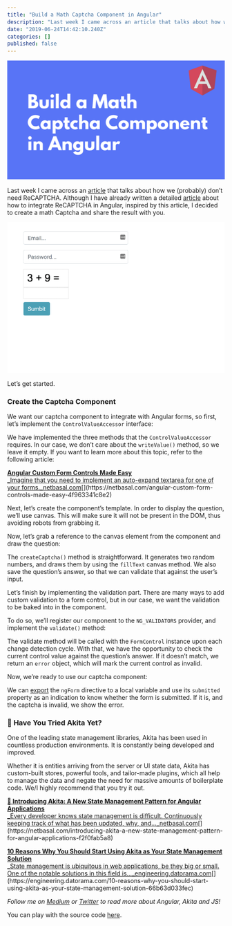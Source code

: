 ```yaml
---
title: "Build a Math Captcha Component in Angular"
description: "Last week I came across an article that talks about how we (probably) don’t need ReCAPTCHA. Although I have already written a detailed…"
date: "2019-06-24T14:42:10.240Z"
categories: []
published: false
---
```


![](./asset-1.png)

Last week I came across an [article](https://kevv.net/you-probably-dont-need-recaptcha/) that talks about how we (probably) don’t need ReCAPTCHA. Although I have already written a detailed [article](https://netbasal.com/how-to-integrate-recaptcha-in-your-angular-forms-400c43344d5c) about how to integrate ReCAPTCHA in Angular, inspired by this article, I decided to create a math Captcha and share the result with you.

![](./asset-2.gif)

Let’s get started.

### Create the Captcha Component

We want our captcha component to integrate with Angular forms, so first, let’s implement the `ControlValueAccessor` interface:

We have implemented the three methods that the `ControlValueAccessor` requires. In our case, we don’t care about the `writeValue()` method, so we leave it empty. If you want to learn more about this topic, refer to the following article:

[**Angular Custom Form Controls Made Easy**  
_Imagine that you need to implement an auto-expand textarea for one of your forms._netbasal.com](https://netbasal.com/angular-custom-form-controls-made-easy-4f963341c8e2 "https://netbasal.com/angular-custom-form-controls-made-easy-4f963341c8e2")[](https://netbasal.com/angular-custom-form-controls-made-easy-4f963341c8e2)

Next, let’s create the component’s template. In order to display the question, we’ll use canvas. This will make sure it will not be present in the DOM, thus avoiding robots from grabbing it.

Now, let’s grab a reference to the canvas element from the component and draw the question:

The `createCaptcha()` method is straightforward. It generates two random numbers, and draws them by using the `fillText` canvas method. We also save the question’s answer, so that we can validate that against the user’s input.

Let’s finish by implementing the validation part. There are many ways to add custom validation to a form control, but in our case, we want the validation to be baked into in the component.

To do so, we’ll register our component to the `NG_VALIDATORS` provider, and implement the `validate()` method:

The validate method will be called with the `FormControl` instance upon each change detection cycle. With that, we have the opportunity to check the current control value against the question’s answer. If it doesn’t match, we return an `error` object, which will mark the current control as invalid.

Now, we’re ready to use our captcha component:

We can [export](https://netbasal.com/show-form-errors-on-submit-in-angular-a6a10cd3e04b) the `ngForm` directive to a local variable and use its `submitted` property as an indication to know whether the form is submitted. If it is, and the captcha is invalid, we show the error.

### 🚀 **Have You Tried Akita Yet?**

One of the leading state management libraries, Akita has been used in countless production environments. It is constantly being developed and improved.

Whether it is entities arriving from the server or UI state data, Akita has custom-built stores, powerful tools, and tailor-made plugins, which all help to manage the data and negate the need for massive amounts of boilerplate code. We/I highly recommend that you try it out.

[**🚀 Introducing Akita: A New State Management Pattern for Angular Applications**  
_Every developer knows state management is difficult. Continuously keeping track of what has been updated, why, and…_netbasal.com](https://netbasal.com/introducing-akita-a-new-state-management-pattern-for-angular-applications-f2f0fab5a8 "https://netbasal.com/introducing-akita-a-new-state-management-pattern-for-angular-applications-f2f0fab5a8")[](https://netbasal.com/introducing-akita-a-new-state-management-pattern-for-angular-applications-f2f0fab5a8)

[**10 Reasons Why You Should Start Using Akita as Your State Management Solution**  
_State management is ubiquitous in web applications, be they big or small. One of the notable solutions in this field is…_engineering.datorama.com](https://engineering.datorama.com/10-reasons-why-you-should-start-using-akita-as-your-state-management-solution-66b63d033fec "https://engineering.datorama.com/10-reasons-why-you-should-start-using-akita-as-your-state-management-solution-66b63d033fec")[](https://engineering.datorama.com/10-reasons-why-you-should-start-using-akita-as-your-state-management-solution-66b63d033fec)

_Follow me on_ [_Medium_](https://medium.com/@NetanelBasal/) _or_ [_Twitter_](https://twitter.com/NetanelBasal) _to read more about Angular, Akita and JS!_

You can play with the source code [here](https://ng-run.com/edit/JJZry1L2aKym3YoUCiSL?open=app%2Fapp.component.html).
